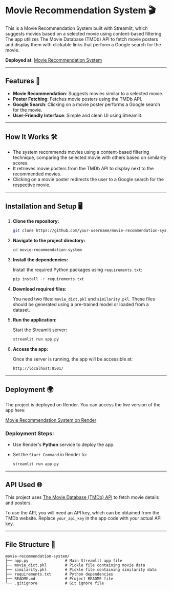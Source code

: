# Movie Recommendation System 🎬

This is a Movie Recommendation System built with Streamlit, which suggests movies based on a selected movie using content-based filtering. The app utilizes The Movie Database (TMDb) API to fetch movie posters and display them with clickable links that perform a Google search for the movie.

**Deployed at**: [Movie Recommendation System](https://movie-recommendation-system-rler.onrender.com/)

---

## Features 🚀

- **Movie Recommendation**: Suggests movies similar to a selected movie.
- **Poster Fetching**: Fetches movie posters using the TMDb API.
- **Google Search**: Clicking on a movie poster performs a Google search for the movie.
- **User-Friendly Interface**: Simple and clean UI using Streamlit.

---

## How It Works 🛠️

- The system recommends movies using a content-based filtering technique, comparing the selected movie with others based on similarity scores.
- It retrieves movie posters from the TMDb API to display next to the recommended movies.
- Clicking on a movie poster redirects the user to a Google search for the respective movie.

---

## Installation and Setup 🖥️

1. **Clone the repository:**

    ```bash
    git clone https://github.com/your-username/movie-recommendation-system.git
    ```

2. **Navigate to the project directory:**

    ```bash
    cd movie-recommendation-system
    ```

3. **Install the dependencies:**

    Install the required Python packages using `requirements.txt`:

    ```bash
    pip install -r requirements.txt
    ```

4. **Download required files:**

    You need two files: `movie_dict.pkl` and `similarity.pkl`. These files should be generated using a pre-trained model or loaded from a dataset.

5. **Run the application:**

    Start the Streamlit server:

    ```bash
    streamlit run app.py
    ```

6. **Access the app:**

    Once the server is running, the app will be accessible at:

    ```
    http://localhost:8501/
    ```

---

## Deployment 🌍

The project is deployed on Render. You can access the live version of the app here:

[Movie Recommendation System on Render](https://movie-recommendation-system-rler.onrender.com/)

### Deployment Steps:

- Use Render's **Python** service to deploy the app.
- Set the `Start Command` in Render to:

    ```bash
    streamlit run app.py
    ```

---

## API Used 🌐

This project uses [The Movie Database (TMDb) API](https://www.themoviedb.org/) to fetch movie details and posters.

To use the API, you will need an API key, which can be obtained from the TMDb website. Replace `your_api_key` in the app code with your actual API key.

---

## File Structure 📂

```plaintext
movie-recommendation-system/
├── app.py                # Main Streamlit app file
├── movie_dict.pkl        # Pickle file containing movie data
├── similarity.pkl        # Pickle file containing similarity data
├── requirements.txt      # Python dependencies
├── README.md             # Project README file
└── .gitignore            # Git ignore file
